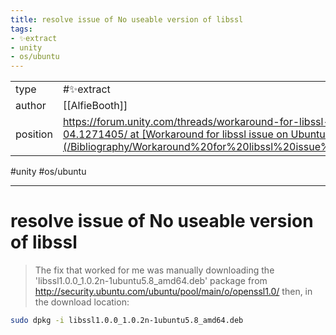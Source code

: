 ```yaml
---
title: resolve issue of No useable version of libssl
tags:
- ✨extract
- unity
- os/ubuntu
---
```



<table>
<tr>
<td> type </td>
<td> #✨extract </td>
</tr>
<tr>
<td> author </td>
<td> [[AlfieBooth]] </td>
</tr>
<tr>
<td> position </td>
<td> <a href="https://forum.unity.com/threads/workaround-for-libssl-issue-on-ubuntu-22-04.1271405/ at [Workaround for libssl issue on Ubuntu 22.04](/Bibliography/Workaround%20for%20libssl%20issue%20on%20Ubuntu%2022.04.md)">https://forum.unity.com/threads/workaround-for-libssl-issue-on-ubuntu-22-04.1271405/ at [Workaround for libssl issue on Ubuntu 22.04](/Bibliography/Workaround%20for%20libssl%20issue%20on%20Ubuntu%2022.04.md)</a> </td>
</tr>
</table>

#unity #os/ubuntu 

---

# resolve issue of No useable version of libssl

>The fix that worked for me was manually downloading the 'libssl1.0.0_1.0.2n-1ubuntu5.8_amd64.deb' package from http://security.ubuntu.com/ubuntu/pool/main/o/openssl1.0/
>then, in the download location:
``` bash
sudo dpkg -i libssl1.0.0_1.0.2n-1ubuntu5.8_amd64.deb
```
